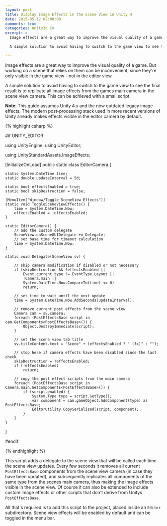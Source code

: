 ```yaml
---
layout: post
title: Display Image Effects in the Scene View in Unity 4
date: 2015-05-12 02:00:00
comments: true
categories: Unity3d C#
excerpt: >
  Image effects are a great way to improve the visual quality of a game. But working on a scene that relies on them can be inconvenient, since they're only visible in the game view.

  A simple solution to avoid having to switch to the game view to see the final result is to replicate all image effects from the games main camera in the scene view camera.

---
```


Image effects are a great way to improve the visual quality of a game. But working on a scene that relies on them can be inconvenient, since they're only visible in the game view - not in the editor view.

A simple solution to avoid having to switch to the game view to see the final result is to replicate all image effects from the games main camera in the scene view camera. This can be achieved with a small script.

__Note__: This guide assumes Unity 4.x and the now outdated legacy image effects. The modern post-processing stack used in more recent versions of Unity already makes effects visible in the editor camera by default.

{% highlight csharp %}

#if UNITY_EDITOR

using UnityEngine;
using UnityEditor;

using UnityStandardAssets.ImageEffects;

[InitializeOnLoad]
public static class EditorCamera {

    static System.DateTime time;
    static double updateInterval = 5d;

    static bool effectsEnabled = true;
    static bool skipDestruction = false;

    [MenuItem("Window/Toggle SceneView Effects")]
    static void ToggleSceneViewEffects() {
        time = System.DateTime.Now;
        effectsEnabled = !effectsEnabled;
    }

    static EditorCamera() {
        // add the custom delegate
        SceneView.onSceneGUIDelegate += Delegate;
        // set base time for timeout calculation
        time = System.DateTime.Now;
    }

    static void Delegate(SceneView sv) {

        // skip camera modification if disabled or not necessary
        if (skipDestruction && !effectsEnabled ||
            Event.current.type != EventType.Layout ||
            !Camera.main ||
            System.DateTime.Now.CompareTo(time) <= 0)
            return;

        // set time to wait until the next update
        time = System.DateTime.Now.AddSeconds(updateInterval);

        // remove current post effects from the scene view
        Camera cam = sv.camera;
        foreach (PostEffectsBase script in cam.GetComponents<PostEffectsBase>()) {
            Object.DestroyImmediate(script);
        }

        // set the scene view tab title
        sv.titleContent.text = "Scene" + (effectsEnabled ? " (fx)" : "");

        // stop here if camera effects have been disabled since the last check
        skipDestruction = !effectsEnabled;
        if (!effectsEnabled)
            return;
        
        // copy the post effect scripts from the main camera
        foreach (PostEffectsBase script in Camera.main.GetComponents<PostEffectsBase>()) {
            if (script.enabled) {
                System.Type type = script.GetType();
                var component = cam.gameObject.AddComponent(type) as PostEffectsBase;
                EditorUtility.CopySerialized(script, component);
            }
        }
    }
}

#endif

{% endhighlight %}

This script adds a delegate to the scene view that will be called each time the scene view updates. Every few seconds it removes all current `PostEffectsBase` components from the scene view camera (in case they have been updated), and subsequently replicates all components of the same type from the scenes main camera, thus making the image effects visible in the scene view. Of course it can also be extended to include custom image effects or other scripts that don't derive from Unitys `PostEffectsBase`.

All that's required is to add this script to the project, placed inside an `Editor` subdirectory. Scene view effects will be enabled by default and can be toggled in the menu bar.
